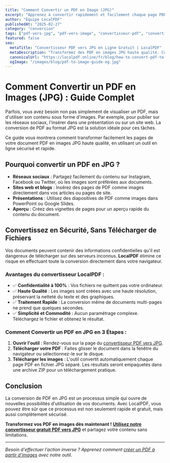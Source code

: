```yaml
---
title: "Comment Convertir un PDF en Image (JPG)"
excerpt: "Apprenez à convertir rapidement et facilement chaque page PDF en image JPG séparée. Notre outil fonctionne localement dans votre navigateur, assurant haute qualité et confidentialité complète."
author: "Équipe LocalPDF"
publishedAt: "2025-02-27"
category: "conversion"
tags: ["pdf-vers-jpg", "pdf-vers-image", "convertisseur-pdf", "convertir-pdf"]
featured: false
seo:
  metaTitle: "Convertisseur PDF vers JPG en Ligne Gratuit | LocalPDF"
  metaDescription: "Transformez des PDF en images JPG haute qualité. Convertisseur en ligne gratuit et sécurisé qui fonctionne sans télécharger vos fichiers sur le serveur."
  canonicalUrl: "https://localpdf.online/fr/blog/how-to-convert-pdf-to-image"
  ogImage: "/images/blog/pdf-to-image-guide-og.jpg"
---
```


# Comment Convertir un PDF en Images (JPG) : Guide Complet

Parfois, vous avez besoin non pas simplement de visualiser un PDF, mais d'utiliser son contenu sous forme d'images. Par exemple, pour publier sur les réseaux sociaux, l'insérer dans une présentation ou sur un site web. La conversion de PDF au format JPG est la solution idéale pour ces tâches.

Ce guide vous montrera comment transformer facilement les pages de votre document PDF en images JPG haute qualité, en utilisant un outil en ligne sécurisé et rapide.

## Pourquoi convertir un PDF en JPG ?

- **Réseaux sociaux** : Partagez facilement du contenu sur Instagram, Facebook ou Twitter, où les images sont préférées aux documents.
- **Sites web et blogs** : Insérez des pages de PDF comme images directement dans vos articles ou pages de site.
- **Présentations** : Utilisez des diapositives de PDF comme images dans PowerPoint ou Google Slides.
- **Aperçu** : Créez des vignettes de pages pour un aperçu rapide du contenu du document.

## Convertissez en Sécurité, Sans Télécharger de Fichiers

Vos documents peuvent contenir des informations confidentielles qu'il est dangereux de télécharger sur des serveurs inconnus. **LocalPDF** élimine ce risque en effectuant toute la conversion directement dans votre navigateur.

### Avantages du convertisseur LocalPDF :

- ✅ **Confidentialité à 100%** : Vos fichiers ne quittent pas votre ordinateur.
- ✅ **Haute Qualité** : Les images sont créées avec une haute résolution, préservant la netteté du texte et des graphiques.
- ✅ **Traitement Rapide** : La conversion même de documents multi-pages ne prend que quelques secondes.
- ✅ **Simplicité et Commodité** : Aucun paramétrage complexe. Téléchargez le fichier et obtenez le résultat.

### Comment Convertir un PDF en JPG en 3 Étapes :

1. **Ouvrir l'outil** : Rendez-vous sur la page du [convertisseur PDF vers JPG](/fr/pdf-to-image).
2. **Télécharger votre PDF** : Faites glisser le document dans la fenêtre du navigateur ou sélectionnez-le sur le disque.
3. **Télécharger les images** : L'outil convertit automatiquement chaque page PDF en fichier JPG séparé. Les résultats seront empaquetés dans une archive ZIP pour un téléchargement pratique.

## Conclusion

La conversion de PDF en JPG est un processus simple qui ouvre de nouvelles possibilités d'utilisation de vos documents. Avec LocalPDF, vous pouvez être sûr que ce processus est non seulement rapide et gratuit, mais aussi complètement sécurisé.

**Transformez vos PDF en images dès maintenant !** **[Utilisez notre convertisseur gratuit PDF vers JPG](/fr/pdf-to-image)** et partagez votre contenu sans limitations.

---

*Besoin d'effectuer l'action inverse ? Apprenez comment [créer un PDF à partir d'images](/fr/image-to-pdf) avec notre outil.*